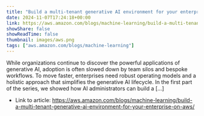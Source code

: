 ```yaml
---
title: "Build a multi-tenant generative AI environment for your enterprise on AWS"
date: 2024-11-07T17:24:18+00:00
link: https://aws.amazon.com/blogs/machine-learning/build-a-multi-tenant-generative-ai-environment-for-your-enterprise-on-aws/
showShare: false
showReadTime: false
thumbnail: images/aws.png
tags: ["aws.amazon.com/blogs/machine-learning"]
---
```

While organizations continue to discover the powerful applications of generative AI, adoption is often slowed down by team silos and bespoke workflows. To move faster, enterprises need robust operating models and a holistic approach that simplifies the generative AI lifecycle. In the first part of the series, we showed how AI administrators can build a […]

- Link to article: https://aws.amazon.com/blogs/machine-learning/build-a-multi-tenant-generative-ai-environment-for-your-enterprise-on-aws/